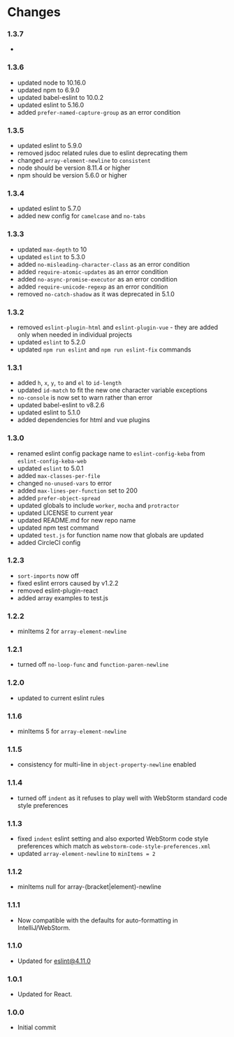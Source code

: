 # Changes

### 1.3.7
- 

### 1.3.6
- updated node to 10.16.0
- updated npm to 6.9.0
- updated babel-eslint to 10.0.2
- updated eslint to 5.16.0
- added `prefer-named-capture-group` as an error condition

### 1.3.5
- updated eslint to 5.9.0
- removed jsdoc related rules due to eslint deprecating them
- changed `array-element-newline` to `consistent`
- node should be version 8.11.4 or higher
- npm should be version 5.6.0 or higher

### 1.3.4
- updated eslint to 5.7.0
- added new config for `camelcase` and `no-tabs`

### 1.3.3
- updated `max-depth` to 10
- updated `eslint` to 5.3.0
- added `no-misleading-character-class` as an error condition
- added `require-atomic-updates` as an error condition
- added `no-async-promise-executor` as an error condition
- added `require-unicode-regexp` as an error condition
- removed `no-catch-shadow` as it was deprecated in 5.1.0

### 1.3.2
- removed `eslint-plugin-html` and `eslint-plugin-vue` - they are added only when needed in individual projects
- updated `eslint` to 5.2.0
- updated `npm run eslint` and `npm run eslint-fix` commands

### 1.3.1
- added `h`, `x`, `y`, `to` and `el` to `id-length`
- updated `id-match` to fit the new one character variable exceptions
- `no-console` is now set to warn rather than error
- updated babel-eslint to v8.2.6
- updated eslint to 5.1.0
- added dependencies for html and vue plugins

### 1.3.0
- renamed eslint config package name to `eslint-config-keba` from `eslint-config-keba-web`
- updated `eslint` to 5.0.1
- added `max-classes-per-file`
- changed `no-unused-vars` to error
- added `max-lines-per-function` set to 200
- added `prefer-object-spread`
- updated globals to include `worker`, `mocha` and `protractor`
- updated LICENSE to current year
- updated README.md for new repo name
- updated npm test command
- updated `test.js` for function name now that globals are updated
- added CircleCI config 

### 1.2.3
- `sort-imports` now off
- fixed eslint errors caused by v1.2.2
- removed eslint-plugin-react
- added array examples to test.js

### 1.2.2
- minItems 2 for `array-element-newline`

### 1.2.1
- turned off `no-loop-func` and `function-paren-newline`

### 1.2.0
- updated to current eslint rules

### 1.1.6
- minItems 5 for `array-element-newline`

### 1.1.5
- consistency for multi-line in `object-property-newline` enabled

### 1.1.4
- turned off `indent` as it refuses to play well with WebStorm standard code style preferences

### 1.1.3
- fixed `indent` eslint setting and also exported WebStorm code style preferences which match as `webstorm-code-style-preferences.xml`
- updated `array-element-newline` to `minItems = 2`

### 1.1.2
- minItems null for array-(bracket|element)-newline

### 1.1.1
- Now compatible with the defaults for auto-formatting in IntelliJ/WebStorm.

### 1.1.0
- Updated for eslint@4.11.0

### 1.0.1
- Updated for React.

### 1.0.0
- Initial commit
